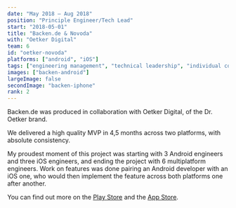 ```yaml
---
date: "May 2018 – Aug 2018"
position: "Principle Engineer/Tech Lead"
start: "2018-05-01"
title: "Backen.de & Novoda"
with: "Oetker Digital"
team: 6
id: "oetker-novoda"
platforms: ["android", "iOS"]
tags: ["engineering management", "technical leadership", "individual contributor", "project planning", "consulting"]
images: ["backen-android"]
largeImage: false
secondImage: "backen-iphone"
rank: 2
---
```

Backen.de was produced in collaboration with Oetker Digital, of the Dr. Oetker brand.

We delivered a high quality MVP in 4,5 months across two platforms, with absolute consistency. 

My proudest moment of this project was starting with 3 Android engineers and three iOS engineers, and ending the project with 6 multiplatform engineers. Work on features was done pairing an Android developer with an iOS one, who would then implement the feature across both platforms one after another.

You can find out more on the [Play Store](https://play.google.com/store/apps/details?id=com.oetkerdigital.backen&hl=en&gl=US) and the [App Store](https://apps.apple.com/de/app/backen-de/id1441944766).
